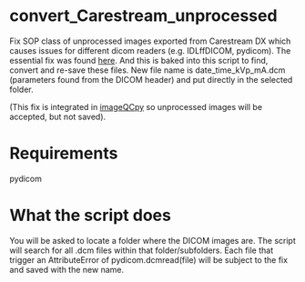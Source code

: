 # convert_Carestream_unprocessed
Fix SOP class of unprocessed images exported from Carestream DX which causes issues for different dicom readers (e.g. IDLffDICOM, pydicom).
The essential fix was found [here](https://stackoverflow.com/questions/71053788/extracting-data-from-a-dicomdir-file-using-pydicom). And this is baked into this script to find, convert and re-save these files. New file name is date_time_kVp_mA.dcm (parameters found from the DICOM header) and put directly in the selected folder.

(This fix is integrated in [imageQCpy](https://github.com/EllenWasbo/imageQCpy/wiki) so unprocessed images will be accepted, but not saved).

# Requirements
pydicom

# What the script does
You will be asked to locate a folder where the DICOM images are. The script will search for all .dcm files within that folder/subfolders. Each file that trigger an AttributeError of pydicom.dcmread(file) will be subject to the fix and saved with the new name.

